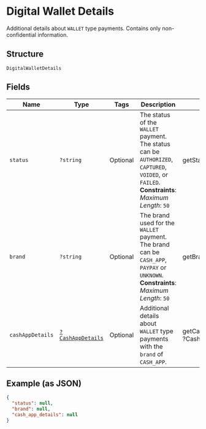 
# Digital Wallet Details

Additional details about `WALLET` type payments. Contains only non-confidential information.

## Structure

`DigitalWalletDetails`

## Fields

| Name | Type | Tags | Description | Getter | Setter |
|  --- | --- | --- | --- | --- | --- |
| `status` | `?string` | Optional | The status of the `WALLET` payment. The status can be `AUTHORIZED`, `CAPTURED`, `VOIDED`, or<br>`FAILED`.<br>**Constraints**: *Maximum Length*: `50` | getStatus(): ?string | setStatus(?string status): void |
| `brand` | `?string` | Optional | The brand used for the `WALLET` payment. The brand can be `CASH_APP`, `PAYPAY` or `UNKNOWN`.<br>**Constraints**: *Maximum Length*: `50` | getBrand(): ?string | setBrand(?string brand): void |
| `cashAppDetails` | [`?CashAppDetails`](../../doc/models/cash-app-details.md) | Optional | Additional details about `WALLET` type payments with the `brand` of `CASH_APP`. | getCashAppDetails(): ?CashAppDetails | setCashAppDetails(?CashAppDetails cashAppDetails): void |

## Example (as JSON)

```json
{
  "status": null,
  "brand": null,
  "cash_app_details": null
}
```

